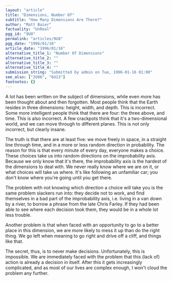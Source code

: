 ```yaml
---
layout: "article"
title: "Dimensions, Number Of"
subtitle: "How Many Dimensions Are There?"
author: "Matt Baier"
factuality: "UnReal"
pgg_id: "9U8"
permalink: "articles/9U8"
pgg_date: "1996/01/16"
article_date: "1996/01/16"
alternative_title_1: "Number Of Dimensions"
alternative_title_2: ""
alternative_title_3: ""
alternative_title_4: ""
submission_string: "Submitted by admin on Tue, 1996-01-16 01:00"
see_also: ["2U86", "6U13"]
footnotes: {}
---
```

<div>
<p>A lot has been written on the subject of dimensions, while even more has been thought about and then forgotten. Most people think that the Earth resides in three dimensions: height, width, and depth. This is incorrect. Some more intelligent people think that there are four: the three above, and time. This is also incorrect. A few crackpots think that it's a two-dimensional world, and we can move through to different planes. This is not only incorrect, but clearly insane.</p>
<p>The truth is that there are at least five: we move freely in space, in a straight line through time, and in a more or less random direction in probability. The reason for this is that every minute of every day, everyone makes a choice. These choices take us into random directions on the improbability axis. Because we only know that it's there, the improbability axis is the hardest of the dimensions to deal with. We never really know where we are on it, or what choices will take us where. It's like following an unfamiliar car; you don't know where you're going until you get there.</p>
<p>The problem with not knowing which direction a choice will take you is the same problem slackers run into: they decide not to work, and find themselves in a bad part of the improbability axis, i.e. living in a van down by a river, to borrow a phrase from the late Chris Farley. If they had been able to see where each decision took them, they would be in a whole lot less trouble.</p>
<p>Another problem is that when faced with an opportunity to go to a better place in this dimension, we are more likely to mess it up than do the right thing. We go left when meaning to go right and drive off a cliff, and things like that.</p>
<p>The secret, thus, is to never make decisions. Unfortunately, this is impossible. We are immediately faced with the problem that this (lack of) action is already a decision in itself. After this it gets increasingly complicated, and as most of our lives are complex enough, I won't cloud the problem any further.</p>
</div>
